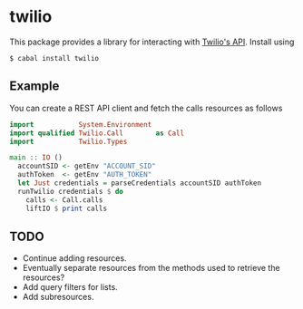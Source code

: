 twilio
======

This package provides a library for interacting with
[Twilio's API](www.twilio.com/docs/api). Install using

```
$ cabal install twilio
```

Example
-------

You can create a REST API client and fetch the calls resources as follows

```hs
import           System.Environment
import qualified Twilio.Call        as Call
import           Twilio.Types

main :: IO ()
  accountSID <- getEnv "ACCOUNT_SID"
  authToken  <- getEnv "AUTH_TOKEN"
  let Just credentials = parseCredentials accountSID authToken
  runTwilio credentials $ do
    calls <- Call.calls
    liftIO $ print calls
```

TODO
----

* Continue adding resources.
* Eventually separate resources from the methods used to retrieve the resources?
* Add query filters for lists.
* Add subresources.

